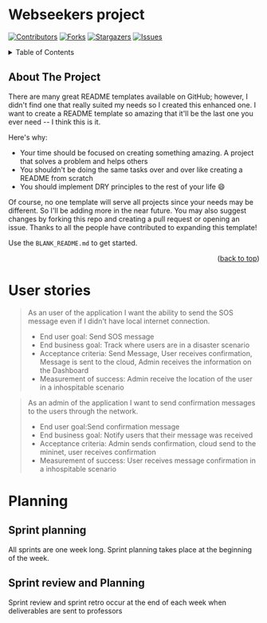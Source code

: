 <!-- Improved compatibility of back to top link: See: https://github.com/ErnoMitrovic/WebSeekers/pull/73 -->
<a name="readme-top"></a>
<!--
*** Thanks for checking out the WebSeekers. If you have a suggestion
*** that would make this better, please fork the repo and create a pull request
*** or simply open an issue with the tag "enhancement".
*** Don't forget to give the project a star!
*** Thanks again! Now go create something AMAZING! :D
-->

# Webseekers project

<!-- PROJECT SHIELDS -->
<!--
*** I'm using markdown "reference style" links for readability.
*** Reference links are enclosed in brackets [ ] instead of parentheses ( ).
*** See the bottom of this document for the declaration of the reference variables
*** for contributors-url, forks-url, etc. This is an optional, concise syntax you may use.
*** https://www.markdownguide.org/basic-syntax/#reference-style-links
-->
[![Contributors][contributors-shield]][contributors-url]
[![Forks][forks-shield]][forks-url]
[![Stargazers][stars-shield]][stars-url]
[![Issues][issues-shield]][issues-url]


<!-- TABLE OF CONTENTS -->
<details>
  <summary>Table of Contents</summary>
  <ol>
    <li><a href="#about-the-project">About the project</a></li>
    <li><a href="#user-stories">User Stories</a></li>
    <li><a href="#planning">Planning</a></li>
  </ol>
</details>



<!-- ABOUT THE PROJECT -->
## About The Project


There are many great README templates available on GitHub; however, I didn't find one that really suited my needs so I created this enhanced one. I want to create a README template so amazing that it'll be the last one you ever need -- I think this is it.

Here's why:
* Your time should be focused on creating something amazing. A project that solves a problem and helps others
* You shouldn't be doing the same tasks over and over like creating a README from scratch
* You should implement DRY principles to the rest of your life :smile:

Of course, no one template will serve all projects since your needs may be different. So I'll be adding more in the near future. You may also suggest changes by forking this repo and creating a pull request or opening an issue. Thanks to all the people have contributed to expanding this template!

Use the `BLANK_README.md` to get started.

<p align="right">(<a href="#readme-top">back to top</a>)</p>


<!-- GETTING STARTED -->
# User stories

>As an user of the application I want the ability to send the SOS message even if I didn't have local internet connection. 
>- End user goal: Send SOS message
>- End business goal: Track where users are in a disaster scenario
>- Acceptance criteria: Send Message, User receives confirmation, Message is sent to the cloud, Admin receives the information on the Dashboard
>- Measurement of success: Admin receive the location of the user in a inhospitable scenario

>As an admin of the application I want to send confirmation messages to the users through the network. 
>- End user goal:Send confirmation message
>- End business goal: Notify users that their message was received
>- Acceptance criteria: Admin sends confirmation, cloud send to the mininet, user receives confirmation
>- Measurement of success: User receives message confirmation in a inhospitable scenario




# Planning
## Sprint planning
All sprints are one week long. Sprint planning takes place at the beginning of the week.
## Sprint review and Planning
Sprint review and sprint retro occur at the end of each week when deliverables are sent to professors


<!-- MARKDOWN LINKS & IMAGES -->
<!-- https://www.markdownguide.org/basic-syntax/#reference-style-links -->
[contributors-shield]: https://img.shields.io/github/contributors/ErnoMitrovic/WebSeekers.svg?style=for-the-badge
[contributors-url]: https://github.com/ErnoMitrovic/WebSeekers/graphs/contributors
[forks-shield]: https://img.shields.io/github/forks/ErnoMitrovic/WebSeekers.svg?style=for-the-badge
[forks-url]: https://github.com/ErnoMitrovic/WebSeekers/network/members
[stars-shield]: https://img.shields.io/github/stars/ErnoMitrovic/WebSeekers.svg?style=for-the-badge
[stars-url]: https://github.com/ErnoMitrovic/WebSeekers/stargazers
[issues-shield]: https://img.shields.io/github/issues/ErnoMitrovic/WebSeekers.svg?style=for-the-badge
[issues-url]: https://github.com/ErnoMitrovic/WebSeekers/issues
[license-shield]: https://img.shields.io/github/license/ErnoMitrovic/WebSeekers.svg?style=for-the-badge
[license-url]: https://github.com/ErnoMitrovic/WebSeekers/blob/master/LICENSE.txt
[linkedin-shield]: https://img.shields.io/badge/-LinkedIn-black.svg?style=for-the-badge&logo=linkedin&colorB=555
[linkedin-url]: https://linkedin.com/in/ErnoMitrovic
[product-screenshot]: images/screenshot.png
[Next.js]: https://img.shields.io/badge/next.js-000000?style=for-the-badge&logo=nextdotjs&logoColor=white
[Next-url]: https://nextjs.org/
[React.js]: https://img.shields.io/badge/React-20232A?style=for-the-badge&logo=react&logoColor=61DAFB
[React-url]: https://reactjs.org/
[Vue.js]: https://img.shields.io/badge/Vue.js-35495E?style=for-the-badge&logo=vuedotjs&logoColor=4FC08D
[Vue-url]: https://vuejs.org/
[Angular.io]: https://img.shields.io/badge/Angular-DD0031?style=for-the-badge&logo=angular&logoColor=white
[Angular-url]: https://angular.io/
[Svelte.dev]: https://img.shields.io/badge/Svelte-4A4A55?style=for-the-badge&logo=svelte&logoColor=FF3E00
[Svelte-url]: https://svelte.dev/
[Laravel.com]: https://img.shields.io/badge/Laravel-FF2D20?style=for-the-badge&logo=laravel&logoColor=white
[Laravel-url]: https://laravel.com
[Bootstrap.com]: https://img.shields.io/badge/Bootstrap-563D7C?style=for-the-badge&logo=bootstrap&logoColor=white
[Bootstrap-url]: https://getbootstrap.com
[JQuery.com]: https://img.shields.io/badge/jQuery-0769AD?style=for-the-badge&logo=jquery&logoColor=white
[JQuery-url]: https://jquery.com 
